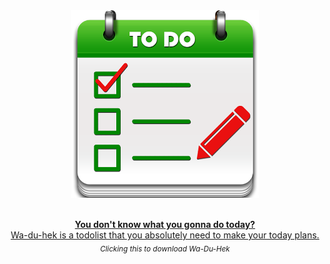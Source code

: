 <div align="center">
	<img src="Media/Logo.png" alt="Wa du hek">
	<p>
		<a href="https://drive.google.com/file/d/1rEJ8W8VbHTeD0YFCUa5E60ky49gCSR_7/view?usp=sharing">
			<br>
			<b>You don't know what you gonna do today?</b>
			<br>
			Wa-du-hek is a todolist that you absolutely need to make your today plans.
			<br>
		</a>
		<sub><i>Clicking this to download Wa-Du-Hek</i></sub>
	</p>
	<br>
	<br>
	<br>
</div>
